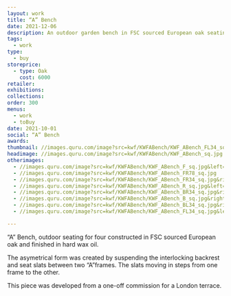 ```yaml
---
layout: work
title: “A” Bench
date: 2021-12-06
description: An outdoor garden bench in FSC sourced European oak seating 4 people. Finished with a hard wax oil. Sustainable designer garden furniture.
tags:
  - work
type:
  - buy
storeprice:
  - type: Oak
    cost: 6000
retailer:
exhibitions:
collections:
order: 300
menus:
  - work
  - toBuy
date: 2021-10-01
social: “A” Bench
awards:
thumbnail: //images.quru.com/image?src=kwf/KWFABench/KWF_ABench_FL34_sq.jpg&left=0.1875&top=0.15&right=0.875&bottom=0.8375&width=170&height=170&fill=auto
headimage: //images.quru.com/image?src=kwf/KWFABench/KWF_ABench_sq.jpg
otherimages: 
  - //images.quru.com/image?src=kwf/KWFABench/KWF_ABench_F_sq.jpg&left=0.15937&top=0.0875&right=0.93438&bottom=0.8625
  - //images.quru.com/image?src=kwf/KWFABench/KWF_ABench_FR78_sq.jpg
  - //images.quru.com/image?src=kwf/KWFABench/KWF_ABench_FR34_sq.jpg&right=0.8625&bottom=0.84063&left=0.13125&top=0.10938
  - //images.quru.com/image?src=kwf/KWFABench/KWF_ABench_R_sq.jpg&left=0.13125&top=0.22813&right=0.76563&bottom=0.8625
  - //images.quru.com/image?src=kwf/KWFABench/KWF_ABench_BR34_sq.jpg&right=0.88438&bottom=0.90313&left=0.10625&top=0.125
  - //images.quru.com/image?src=kwf/KWFABench/KWF_ABench_B_sq.jpg&right=0.9&bottom=0.95&left=0.0625&top=0.1125
  - //images.quru.com/image?src=kwf/KWFABench/KWF_ABench_BL34_sq.jpg&right=0.8375&bottom=0.77813&left=0.13438&top=0.075
  - //images.quru.com/image?src=kwf/KWFABench/KWF_ABench_FL34_sq.jpg&left=0.1875&top=0.15&right=0.875&bottom=0.8375

---
```


&ldquo;A&rdquo; Bench, outdoor seating for four constructed in FSC sourced European oak and finished in hard wax oil.

The asymetrical form was created by suspending the interlocking backrest and seat slats between two &ldquo;A&rdquo;frames. The slats moving in steps from one frame to the other.

This piece was developed from a one-off commission for a London terrace.